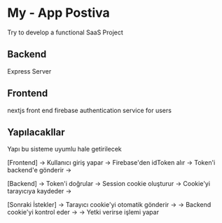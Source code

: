 # My - App Postiva
Try to develop a functional SaaS Project

## Backend
Express Server


## Frontend
nextjs front end
firebase authentication service for users


## Yapılacakllar

Yapı bu sisteme uyumlu hale getirilecek

[Frontend] 
  → Kullanıcı giriş yapar → Firebase'den idToken alır 
  → Token'i backend'e gönderir → 
  
[Backend] 
  → Token'i doğrular → Session cookie oluşturur 
  → Cookie'yi tarayıcıya kaydeder →
  
[Sonraki İstekler] 
  → Tarayıcı cookie'yi otomatik gönderir → 
  → Backend cookie'yi kontrol eder → 
  → Yetki verirse işlemi yapar